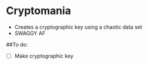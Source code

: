 # Cryptomania
- Creates a cryptographic key using a chaotic data set
- SWAGGY AF

##To do:
- [ ] Make cryptographic key
